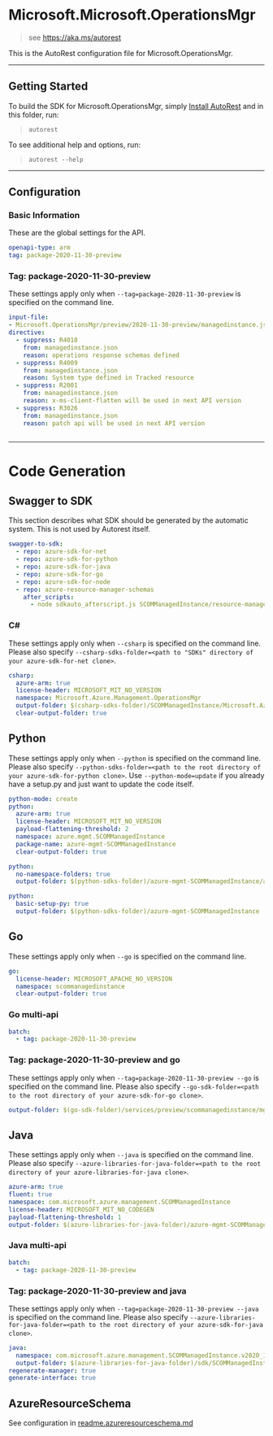 # Microsoft.Microsoft.OperationsMgr

> see https://aka.ms/autorest

This is the AutoRest configuration file for Microsoft.OperationsMgr.

---
## Getting Started
To build the SDK for Microsoft.OperationsMgr, simply [Install AutoRest](https://aka.ms/autorest/install) and in this folder, run:

> `autorest`

To see additional help and options, run:

> `autorest --help`
---

## Configuration



### Basic Information
These are the global settings for the API.

``` yaml
openapi-type: arm
tag: package-2020-11-30-preview
```


### Tag: package-2020-11-30-preview

These settings apply only when `--tag=package-2020-11-30-preview` is specified on the command line.

``` yaml $(tag) == 'package-2020-11-30-preview'
input-file:
- Microsoft.OperationsMgr/preview/2020-11-30-preview/managedinstance.json
directive:
  - suppress: R4018
    from: managedinstance.json
    reason: operations response schemas defined 
  - suppress: R4009
    from: managedinstance.json
    reason: System type defined in Tracked resource
  - suppress: R2001
    from: managedinstance.json
    reason: x-ms-client-flatten will be used in next API version
  - suppress: R3026
    from: managedinstance.json
    reason: patch api will be used in next API version
	
```


---
# Code Generation


## Swagger to SDK

This section describes what SDK should be generated by the automatic system.
This is not used by Autorest itself.

``` yaml $(swagger-to-sdk)
swagger-to-sdk:
  - repo: azure-sdk-for-net
  - repo: azure-sdk-for-python
  - repo: azure-sdk-for-java
  - repo: azure-sdk-for-go
  - repo: azure-sdk-for-node
  - repo: azure-resource-manager-schemas
    after_scripts:
      - node sdkauto_afterscript.js SCOMManagedInstance/resource-manager
```


### C#

These settings apply only when `--csharp` is specified on the command line.
Please also specify `--csharp-sdks-folder=<path to "SDKs" directory of your azure-sdk-for-net clone>`.

``` yaml $(csharp)
csharp:
  azure-arm: true
  license-header: MICROSOFT_MIT_NO_VERSION
  namespace: Microsoft.Azure.Management.OperationsMgr
  output-folder: $(csharp-sdks-folder)/SCOMManagedInstance/Microsoft.Azure.Management.OperationsMgr/src/Generated
  clear-output-folder: true
```

## Python

These settings apply only when `--python` is specified on the command line.
Please also specify `--python-sdks-folder=<path to the root directory of your azure-sdk-for-python clone>`.
Use `--python-mode=update` if you already have a setup.py and just want to update the code itself.
``` yaml $(python)
python-mode: create
python:
  azure-arm: true
  license-header: MICROSOFT_MIT_NO_VERSION
  payload-flattening-threshold: 2
  namespace: azure.mgmt.SCOMManagedInstance
  package-name: azure-mgmt-SCOMManagedInstance
  clear-output-folder: true
```
``` yaml $(python) && $(python-mode) == 'update'
python:
  no-namespace-folders: true
  output-folder: $(python-sdks-folder)/azure-mgmt-SCOMManagedInstance/azure/mgmt/SCOMManagedInstance
```
``` yaml $(python) && $(python-mode) == 'create'
python:
  basic-setup-py: true
  output-folder: $(python-sdks-folder)/azure-mgmt-SCOMManagedInstance
```



## Go

These settings apply only when `--go` is specified on the command line.

``` yaml $(go)
go:
  license-header: MICROSOFT_APACHE_NO_VERSION
  namespace: scommanagedinstance
  clear-output-folder: true
```

### Go multi-api

``` yaml $(go) && $(multiapi)
batch:
  - tag: package-2020-11-30-preview
```

### Tag: package-2020-11-30-preview and go

These settings apply only when `--tag=package-2020-11-30-preview --go` is specified on the command line.
Please also specify `--go-sdk-folder=<path to the root directory of your azure-sdk-for-go clone>`.

``` yaml $(tag) == 'package-2020-11-30-preview' && $(go)
output-folder: $(go-sdk-folder)/services/preview/scommanagedinstance/mgmt/2020-11-30-preview/scommanagedinstance
```


## Java

These settings apply only when `--java` is specified on the command line.
Please also specify `--azure-libraries-for-java-folder=<path to the root directory of your azure-libraries-for-java clone>`.

``` yaml $(java)
azure-arm: true
fluent: true
namespace: com.microsoft.azure.management.SCOMManagedInstance
license-header: MICROSOFT_MIT_NO_CODEGEN
payload-flattening-threshold: 1
output-folder: $(azure-libraries-for-java-folder)/azure-mgmt-SCOMManagedInstance
```

### Java multi-api

``` yaml $(java) && $(multiapi)
batch:
  - tag: package-2020-11-30-preview
```

### Tag: package-2020-11-30-preview and java

These settings apply only when `--tag=package-2020-11-30-preview --java` is specified on the command line.
Please also specify `--azure-libraries-for-java-folder=<path to the root directory of your azure-sdk-for-java clone>`.

``` yaml $(tag) == 'package-2020-11-30-preview' && $(java) && $(multiapi)
java:
  namespace: com.microsoft.azure.management.SCOMManagedInstance.v2020_11_30_preview
  output-folder: $(azure-libraries-for-java-folder)/sdk/SCOMManagedInstance/mgmt-v2020_11_30_preview
regenerate-manager: true
generate-interface: true
```

## AzureResourceSchema

See configuration in [readme.azureresourceschema.md](./readme.azureresourceschema.md)

